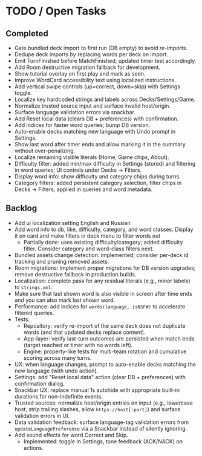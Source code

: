 # TODO / Open Tasks

## Completed
- Gate bundled deck import to first run (DB empty) to avoid re-imports.
- Dedupe deck imports by replacing words per deck on import.
- Emit TurnFinished before MatchFinished; updated timer test accordingly.
- Add Room destructive migration fallback for development.
- Show tutorial overlay on first play and mark as seen.
- Improve WordCard accessibility text using localized instructions.
- Add vertical swipe controls (up=correct, down=skip) with Settings toggle.
 - Localize key hardcoded strings and labels across Decks/Settings/Game.
 - Normalize trusted source input and surface invalid host/origin.
 - Surface language validation errors via snackbar.
 - Add Reset local data (clears DB + preferences) with confirmation.
- Add indices for faster word queries; bump DB version.
- Auto-enable decks matching new language with Undo prompt in Settings.
- Show last word after timer ends and allow marking it in the summary without over-penalizing.
- Localize remaining visible literals (Home, Game chips, About).
- Difficulty filter: added min/max difficulty in Settings (stored) and filtering in word queries; UI controls under Decks → Filters.
- Display word info: show difficulty and category chips during turns.
- Category filters: added persistent category selection, filter chips in Decks → Filters, applied in queries and word metadata.

## Backlog
- Add ui localization setting English and Russian
- Add word info to db, like, difficulty, category, and word classes. Display it on card and make filters in deck menu to filter words out 
  - Partially done: uses existing difficulty/category; added difficulty filter. Consider category and word-class filters next.
- Bundled assets change detection: implemented; consider per-deck id tracking and pruning removed assets.
- Room migrations: implement proper migrations for DB version upgrades; remove destructive fallback in production builds.
- Localization: complete pass for any residual literals (e.g., minor labels) to `strings.xml`.
- Make sure that last shown word is also visible in screen after time ends and you can also mark last shown word.
- Performance: add indices for `words(language, isNSFW)` to accelerate filtered queries.
- Tests:
  - Repository: verify re-import of the same deck does not duplicate words (and that updated decks replace content).
  - App-layer: verify last-turn outcomes are persisted when match ends (target reached or timer with no words left).
  - Engine: property-like tests for multi-team rotation and cumulative scoring across many turns.
- UX: when language changes, prompt to auto-enable decks matching the new language (with undo action).
- Settings: add "Reset local data" action (clear DB + preferences) with confirmation dialog.
- Snackbar UX: replace manual 1s autohide with appropriate built-in durations for non-indefinite events.
- Trusted sources: normalize host/origin entries on input (e.g., lowercase host, strip trailing slashes, allow `https://host[:port]`) and surface validation errors in UI.
- Data validation feedback: surface language-tag validation errors from `updateLanguagePreference` via a Snackbar instead of silently ignoring.
- Add sound effects for word Correct and Skip.
  - Implemented: toggle in Settings, tone feedback (ACK/NACK) on actions.
